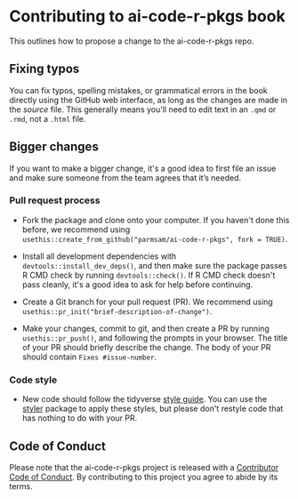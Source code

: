 # Contributing to ai-code-r-pkgs book

This outlines how to propose a change to the ai-code-r-pkgs repo. 

## Fixing typos

You can fix typos, spelling mistakes, or grammatical errors in the book directly using the GitHub web interface, as long as the changes are made in the _source_ file. 
This generally means you'll need to edit text in an `.qmd` or `.rmd`, not a `.html` file. 

## Bigger changes

If you want to make a bigger change, it's a good idea to first file an issue and make sure someone from the team agrees that it’s needed. 

### Pull request process

*   Fork the package and clone onto your computer. If you haven't done this before, we recommend using `usethis::create_from_github("parmsam/ai-code-r-pkgs", fork = TRUE)`.

*   Install all development dependencies with `devtools::install_dev_deps()`, and then make sure the package passes R CMD check by running `devtools::check()`. 
    If R CMD check doesn't pass cleanly, it's a good idea to ask for help before continuing. 
*   Create a Git branch for your pull request (PR). We recommend using `usethis::pr_init("brief-description-of-change")`.

*   Make your changes, commit to git, and then create a PR by running `usethis::pr_push()`, and following the prompts in your browser.
    The title of your PR should briefly describe the change.
    The body of your PR should contain `Fixes #issue-number`.

### Code style

*   New code should follow the tidyverse [style guide](https://style.tidyverse.org). 
    You can use the [styler](https://CRAN.R-project.org/package=styler) package to apply these styles, but please don't restyle code that has nothing to do with your PR.  

## Code of Conduct

Please note that the ai-code-r-pkgs project is released with a
[Contributor Code of Conduct](CODE_OF_CONDUCT.md). By contributing to this
project you agree to abide by its terms.
